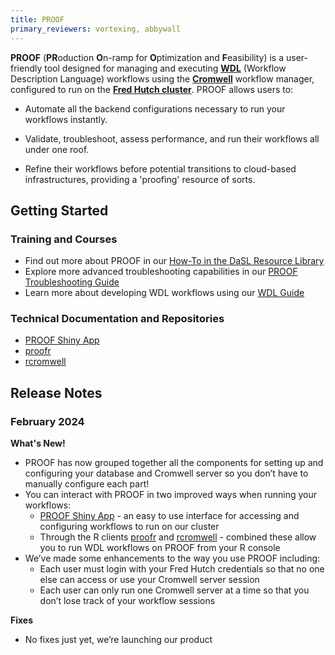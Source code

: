 ```yaml
---
title: PROOF
primary_reviewers: vortexing, abbywall
---
```


**PROOF** (**PR**oduction **O**n-ramp for **O**ptimization and **F**easibility) is a user-friendly tool designed for managing and executing [**WDL**](https://docs.openwdl.org/en/1.0.0/) (Workflow Description Language) workflows using the [**Cromwell**](https://cromwell.readthedocs.io/en/stable/) workflow manager, configured to run on the [**Fred Hutch cluster**](https://sciwiki.fredhutch.org/scicomputing/compute_jobs/). PROOF allows users to:

- Automate all the backend configurations necessary to run your workflows instantly.

- Validate, troubleshoot, assess performance, and run their workflows all under one roof.

- Refine their workflows before potential transitions to cloud-based infrastructures, providing a 'proofing' resource of sorts.

## Getting Started

### Training and Courses
- Find out more about PROOF in our [How-To in the DaSL Resource Library](/dasldemos/proof-how-to/)
- Explore more advanced troubleshooting capabilities in our [PROOF Troubleshooting Guide](/dasldemos/proof-troubleshooting/)
- Learn more about developing WDL workflows using our [WDL Guide](https://hutchdatascience.org/WDL_Workflows_Guide/)

### Technical Documentation and Repositories
- [PROOF Shiny App](https://github.com/getwilds/shiny-cromwell)
- [proofr](https://github.com/getwilds/proofr)
- [rcromwell](https://github.com/getwilds/rcromwell)

## Release Notes

### February 2024
**What's New!**
- PROOF has now grouped together all the components for setting up and configuring your database and Cromwell server so you don’t have to manually configure each part!
- You can interact with PROOF in two improved ways when running your workflows:
    - [PROOF Shiny App](https://cromwellapp.fredhutch.org/) - an easy to use interface for accessing and configuring workflows to run on our cluster
    - Through the R clients [proofr](https://getwilds.org/proofr/) and [rcromwell](https://getwilds.org/rcromwell/) - combined these allow you to run WDL workflows on PROOF from your R console 
- We’ve made some enhancements to the way you use PROOF including:
    - Each user must login with your Fred Hutch credentials so that no one else can access or use your Cromwell server session
    - Each user can only run one Cromwell server at a time so that you don’t lose track of your workflow sessions

**Fixes**
- No fixes just yet, we’re launching our product

